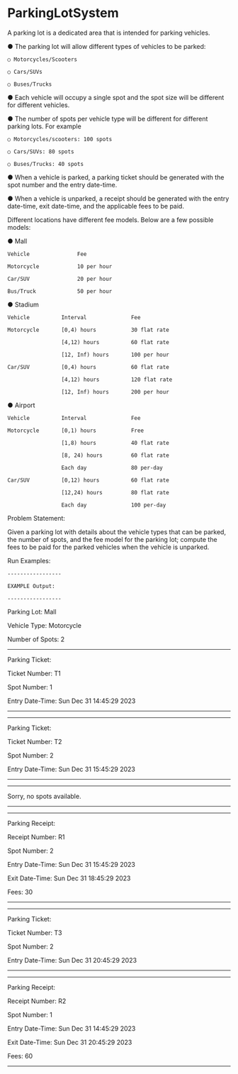 # ParkingLotSystem

A parking lot is a dedicated area that is intended for parking vehicles.

● The parking lot will allow different types of vehicles to be parked:

    ○ Motorcycles/Scooters

    ○ Cars/SUVs

    ○ Buses/Trucks

● Each vehicle will occupy a single spot and the spot size will be different for different
 vehicles.

● The number of spots per vehicle type will be different for different parking lots. For
  example

    ○ Motorcycles/scooters: 100 spots
  
    ○ Cars/SUVs: 80 spots
  
    ○ Buses/Trucks: 40 spots

● When a vehicle is parked, a parking ticket should be generated with the spot number
  and the entry date-time.

● When a vehicle is unparked, a receipt should be generated with the entry date-time,
  exit date-time, and the applicable fees to be paid.

Different locations have different fee models. Below are a few possible models:

● Mall

    Vehicle               Fee

    Motorcycle            10 per hour

    Car/SUV               20 per hour

    Bus/Truck             50 per hour

● Stadium

    Vehicle          Interval              Fee

    Motorcycle       [0,4) hours           30 flat rate

                     [4,12) hours          60 flat rate

                     [12, Inf) hours       100 per hour 

    Car/SUV          [0,4) hours           60 flat rate

                     [4,12) hours          120 flat rate

                     [12, Inf) hours       200 per hour

● Airport

    Vehicle          Interval              Fee

    Motorcycle       [0,1) hours           Free

                     [1,8) hours           40 flat rate

                     [8, 24) hours         60 flat rate

                     Each day              80 per-day

    Car/SUV          [0,12) hours          60 flat rate

                     [12,24) hours         80 flat rate
                     
                     Each day              100 per-day
 
Problem Statement:

Given a parking lot with details about the vehicle types that can be parked, the number of spots, and the fee model for the parking lot; compute the fees to be paid for the parked vehicles when the vehicle is unparked.


Run Examples:

    -----------------

    EXAMPLE Output:
    
    -----------------

Parking Lot: Mall

Vehicle Type: Motorcycle

Number of Spots: 2

--------------------------------------------------

Parking Ticket:

   Ticket Number: T1

   Spot Number: 1

   Entry Date-Time: Sun Dec 31 14:45:29 2023

--------------------------------------------------

--------------------------------------------------

Parking Ticket:

   Ticket Number: T2

   Spot Number: 2

   Entry Date-Time: Sun Dec 31 15:45:29 2023

--------------------------------------------------

--------------------------------------------------

Sorry, no spots available.

--------------------------------------------------

--------------------------------------------------

Parking Receipt:

   Receipt Number: R1

   Spot Number: 2

   Entry Date-Time: Sun Dec 31 15:45:29 2023

   Exit Date-Time: Sun Dec 31 18:45:29 2023

   Fees: 30

--------------------------------------------------

--------------------------------------------------

Parking Ticket:

   Ticket Number: T3

   Spot Number: 2

   Entry Date-Time: Sun Dec 31 20:45:29 2023

--------------------------------------------------

--------------------------------------------------

Parking Receipt:

   Receipt Number: R2

   Spot Number: 1

   Entry Date-Time: Sun Dec 31 14:45:29 2023

   Exit Date-Time: Sun Dec 31 20:45:29 2023

   Fees: 60

--------------------------------------------------